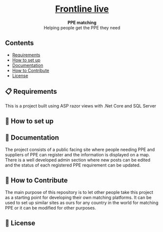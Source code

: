 <h1 align="center">
  <a href="https://frontline.live/">
    Frontline live
  </a>
</h1>

<p align="center">
  <strong>PPE matching</strong><br>
  Helping people get the PPE they need
</p>

## Contents

- [Requirements](#-requirements)
- [How to set up](#-how-to-set-up)
- [Documentation](#-documentation)
- [How to Contribute](#-how-to-contribute)
- [License](#-license)


## 📋 Requirements

This is a project built using ASP razor views with .Net Core and SQL Server

## 🎉 How to set up

## 📖 Documentation

The project consists of a public facing site where people needing PPE and suppliers of PPE can register and the information is displayed on a map. 
There is a well developed admin section where new posts can be edited and the status of each registered PPE requirement can be updated.

## 👏 How to Contribute

The main purpose of this repository is to let other people take this project as a starting point
for developing their own matching platforms. It can be used to set up similar sites as ours for any country in the world for matching PPE or
it can be modified for other purposes.

## 📄 License
